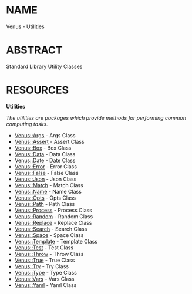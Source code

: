 # NAME

Venus - Utilities

# ABSTRACT

Standard Library Utility Classes

# RESOURCES

**Utilities**

_The utilities are packages which provide methods for performing common computing tasks._

- [Venus::Args](https://github.com/awncorp/venus/blob/master/lib/Venus/Args.pod) - Args Class
- [Venus::Assert](https://github.com/awncorp/venus/blob/master/lib/Venus/Assert.pod) - Assert Class
- [Venus::Box](https://github.com/awncorp/venus/blob/master/lib/Venus/Box.pod) - Box Class
- [Venus::Data](https://github.com/awncorp/venus/blob/master/lib/Venus/Data.pod) - Data Class
- [Venus::Date](https://github.com/awncorp/venus/blob/master/lib/Venus/Date.pod) - Date Class
- [Venus::Error](https://github.com/awncorp/venus/blob/master/lib/Venus/Error.pod) - Error Class
- [Venus::False](https://github.com/awncorp/venus/blob/master/lib/Venus/False.pod) - False Class
- [Venus::Json](https://github.com/awncorp/venus/blob/master/lib/Venus/Json.pod) - Json Class
- [Venus::Match](https://github.com/awncorp/venus/blob/master/lib/Venus/Match.pod) - Match Class
- [Venus::Name](https://github.com/awncorp/venus/blob/master/lib/Venus/Name.pod) - Name Class
- [Venus::Opts](https://github.com/awncorp/venus/blob/master/lib/Venus/Opts.pod) - Opts Class
- [Venus::Path](https://github.com/awncorp/venus/blob/master/lib/Venus/Path.pod) - Path Class
- [Venus::Process](https://github.com/awncorp/venus/blob/master/lib/Venus/Process.pod) - Process Class
- [Venus::Random](https://github.com/awncorp/venus/blob/master/lib/Venus/Random.pod) - Random Class
- [Venus::Replace](https://github.com/awncorp/venus/blob/master/lib/Venus/Replace.pod) - Replace Class
- [Venus::Search](https://github.com/awncorp/venus/blob/master/lib/Venus/Search.pod) - Search Class
- [Venus::Space](https://github.com/awncorp/venus/blob/master/lib/Venus/Space.pod) - Space Class
- [Venus::Template](https://github.com/awncorp/venus/blob/master/lib/Venus/Template.pod) - Template Class
- [Venus::Test](https://github.com/awncorp/venus/blob/master/lib/Venus/Test.pod) - Test Class
- [Venus::Throw](https://github.com/awncorp/venus/blob/master/lib/Venus/Throw.pod) - Throw Class
- [Venus::True](https://github.com/awncorp/venus/blob/master/lib/Venus/True.pod) - True Class
- [Venus::Try](https://github.com/awncorp/venus/blob/master/lib/Venus/Try.pod) - Try Class
- [Venus::Type](https://github.com/awncorp/venus/blob/master/lib/Venus/Type.pod) - Type Class
- [Venus::Vars](https://github.com/awncorp/venus/blob/master/lib/Venus/Vars.pod) - Vars Class
- [Venus::Yaml](https://github.com/awncorp/venus/blob/master/lib/Venus/Yaml.pod) - Yaml Class